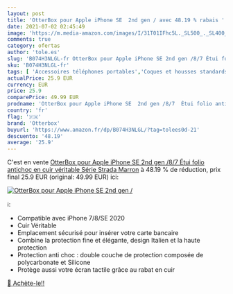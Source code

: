 ```yaml
---
layout: post
title: 'OtterBox pour Apple iPhone SE  2nd gen / avec 48.19 % rabais '
date: 2021-07-02 02:45:49
image: 'https://m.media-amazon.com/images/I/31T01IFhc5L._SL500_._SL400_.jpg'
comments: true
category: ofertas
author: 'tole.es'
slug: 'B074H3NLGL-fr OtterBox pour Apple iPhone SE 2nd gen /8/7 Étui folio...'
sku: 'B074H3NLGL-fr'
tags: [ 'Accessoires téléphones portables','Coques et housses standards pour téléphones portables','High-Tech','Téléphones portables et accessoires','otterbox','Étuis et coques pour téléphone portable', ]
actualPrice: 25.9 EUR
currency: EUR
price: 25.9
comparePrice: 49.99 EUR
prodname: 'OtterBox pour Apple iPhone SE  2nd gen /8/7  Étui folio antichoc en cuir véritable  Série Strada Marron'
country: 'fr'
flag: '🇫🇷'
brand: 'Otterbox'
buyurl: 'https://www.amazon.fr/dp/B074H3NLGL/?tag=tolees0d-21'
descuento: '48.19'
average: '25.9'
---
```


C'est en vente [OtterBox pour Apple iPhone SE  2nd gen /8/7  Étui folio antichoc en cuir véritable  Série Strada Marron](https://www.amazon.fr/dp/B074H3NLGL/?tag=tolees0d-21)  à  48.19 % de réduction, prix final  25.9 EUR (original: 49.99 EUR) ici:

[![OtterBox pour Apple iPhone SE  2nd gen /](https://m.media-amazon.com/images/I/31T01IFhc5L._SL500_._SL400_.jpg)](https://www.amazon.fr/dp/B074H3NLGL/?tag=tolees0d-21)

ℹ️:

- Compatible avec iPhone 7/8/SE 2020
- Cuir Véritable
- Emplacement sécurisé pour insérer votre carte bancaire
- Combine la protection fine et élégante, design Italien et la haute protection
- Protection anti choc : double couche de protection composée de polycarbonate et Silicone
- Protège aussi votre écran tactile grâce au rabat en cuir

[🛒 Achète-le!!](https://www.amazon.fr/dp/B074H3NLGL/?tag=tolees0d-21)
